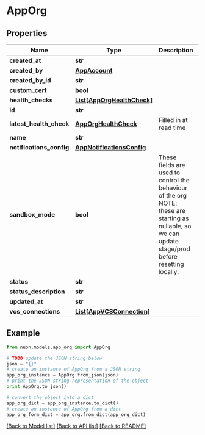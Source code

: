 # AppOrg


## Properties

Name | Type | Description | Notes
------------ | ------------- | ------------- | -------------
**created_at** | **str** |  | [optional] 
**created_by** | [**AppAccount**](AppAccount.md) |  | [optional] 
**created_by_id** | **str** |  | [optional] 
**custom_cert** | **bool** |  | [optional] 
**health_checks** | [**List[AppOrgHealthCheck]**](AppOrgHealthCheck.md) |  | [optional] 
**id** | **str** |  | [optional] 
**latest_health_check** | [**AppOrgHealthCheck**](AppOrgHealthCheck.md) | Filled in at read time | [optional] 
**name** | **str** |  | [optional] 
**notifications_config** | [**AppNotificationsConfig**](AppNotificationsConfig.md) |  | [optional] 
**sandbox_mode** | **bool** | These fields are used to control the behaviour of the org NOTE: these are starting as nullable, so we can update stage/prod before resetting locally. | [optional] 
**status** | **str** |  | [optional] 
**status_description** | **str** |  | [optional] 
**updated_at** | **str** |  | [optional] 
**vcs_connections** | [**List[AppVCSConnection]**](AppVCSConnection.md) |  | [optional] 

## Example

```python
from nuon.models.app_org import AppOrg

# TODO update the JSON string below
json = "{}"
# create an instance of AppOrg from a JSON string
app_org_instance = AppOrg.from_json(json)
# print the JSON string representation of the object
print AppOrg.to_json()

# convert the object into a dict
app_org_dict = app_org_instance.to_dict()
# create an instance of AppOrg from a dict
app_org_form_dict = app_org.from_dict(app_org_dict)
```
[[Back to Model list]](../README.md#documentation-for-models) [[Back to API list]](../README.md#documentation-for-api-endpoints) [[Back to README]](../README.md)


